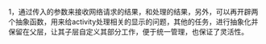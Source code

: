 1，通过传入的参数来接收网络请求的结果，和处理的结果，另外，可以再开辟两个抽象函数，用来给activity处理相关的显示的问题，其他的任务，进行抽象化并保留在父层，让其子层自定义其部分工作，便于统一管理，也保证了灵活性。     

